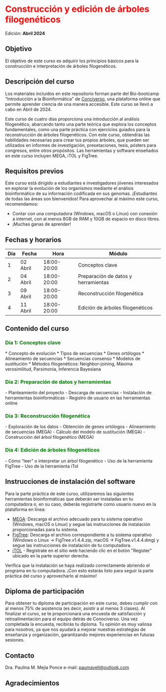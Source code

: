 <h1 style="color:red;">Construcción y edición de árboles filogenéticos</h1> 

Edición: **Abril 2024**

## Objetivo
El objetivo de este curso es adquirir los principios básicos para la construcción e interpretación de árboles filogenéticos. 

## Descripción del curso
Los materiales incluidos en este repositorio forman parte del Bio-bootcamp "Introducción a la Bioinformática" de [Conciverso](https://conociverso.com.mx), una plataforma online que permite aprender ciencia de una manera accesible. Este curso se llevó a cabo en Abril de 2024.

Este curso de cuatro días proporciona una introducción al análisis filogenético, abarcando tanto una parte teórica que explora los conceptos fundamentales, como una parte práctica con ejercicios guiados para la reconstrucción de árboles filogenéticos. Con este curso, obtendrás las habilidades necesarias para crear tus propios árboles, que pueden ser utilizados en informes de investigación, presetaciones, tesis, pósters para congresos, entre otros propósitos. Las herramientas y software enseñados en este curso incluyen MEGA, iTOL y FigTree.

## Requisitos previos
Este curso está dirigido a estudiantes e investigadores jóvenes interesados en explorar la evolución de los organismos mediante el análisis bioinformático de su información codificada en sus genomas. ¡Estudiantes de todas las áreas son bienvenidos! Para aprovechar al máximo este curso, recomendamos:
- Contar con una computadora (Windows, macOS  o Linux) con conexión a internet, con al menos 8GB de RAM y 10GB de espacio en disco libres.
- ¡Muchas ganas de aprender!

## Fechas y horarios

|Día|Fecha|Hora|Módulo|
|---|-----|----|------|
|1|02 Abril|18:00-20:00|Conceptos clave|
|2|04 Abril|18:00-20:00|Preparación de datos y herramientas|
|3|09 Abril|18:00-20:00|Reconstrucción filogenética|
|4|11 Abril|18:00-20:00|Edición de árboles filogenéticos|

## Contenido del curso

<h3 style="color:green;">Día 1: Conceptos clave</h3>
  * Concepto de evolución
  * Tipos de secuencias
  *  Genes ortólogos
  * Alineamiento de secuencias
  * Secuencias consenso
  * Modelos de sustitución
  * Métodos filogenéticos: Neighbor-joining, Máxima verosimilitud, Parsimonia, Inferencia Bayesiana
  
<h3 style="color:green;">Día 2: Preparación de datos y herramientas</h3>
- Planteamiento del proyecto
- Descarga de secuencias
- Instalación de herramientas bioinformáticas
- Registro de usuario en las herramientas online
  
<h3 style="color:green;">Día 3: Reconstrucción filogenética</h3>
- Exploración de los datos
- Obtención de genes ortólogos
- Alineamiento de secuencias (MEGA)
- Cálculo del modelo de sustitución (MEGA)
- Construcción del árbol filogenético (MEGA)

<h3 style="color:green;">Día 4: Edición de árboles filogenéticos</h3>
- Cómo “leer” o interpretar un árbol filogenético
- Uso de la herramienta FigTree
- Uso de la herramienta iTol

## Instrucciones de instalación del software

Para la parte práctica de este curso, utilizaremos las siguientes herramientas bioinformáticas que deberán ser instaladas en tu computadora o, en su caso, deberás registrarte como usuario nuevo en la plataforma en línea: 
- [MEGA](https://www.megasoftware.net): Descarga el archivo adecuado para tu sistema operativo (Windows, macOS o Linux) y segue las instrucciones de instalación proporcionadas para tu sistema.
- [FigTree](https://github.com/rambaut/figtree/releases/tag/v1.4.4): Descarga el archivo correspondiente a tu sistema operativo (Windows o Linux -> FigTree.v1.4.4.zip, macOS -> FigTree.v1.4.4.dmg) y segue las instrucciones de instalación de tu computadora.
- [iTOL](https://itol.embl.de) - Regístrate en el sitio web haciendo clic en el botón "Register" ubicado en la parte superior derecha.

Verifica que la instalación se haya realizado correctamente abriendo el programa en tu computadora. ¡Con esto estarás listo para seguir la parte práctica del curso y aprovecharlo al máximo!

## Diploma de participación

Para obtener tu diploma de participación en este curso, debes cumplir con al menos 75% de asistencia (es decir, asistir a al menos 3 clases).
Al finalizar el curso, se te proporcionará una encuesta de satisfacción y retroalimentación para el equipo detrás de Conociverso. Una vez completada la encuesta, recibirás tu diploma. Tu opinión es muy valiosa para nosotros, ya que nos ayudará a mejorar nuestras estrategias de enseñanza y organización, garantizando mejores experiencias en futuras sesiones. 

## Contacto

Dra. Paulina M. Mejía Ponce
e-mail: paumayell@outlook.com

## Agradecimientos
